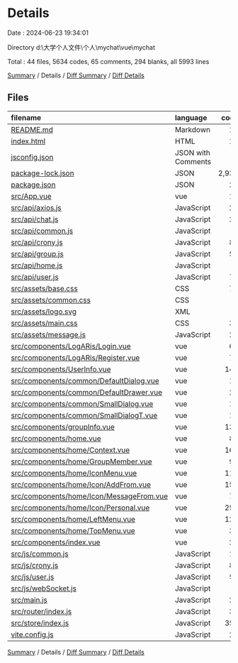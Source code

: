 # Details

Date : 2024-06-23 19:34:01

Directory d:\\大学个人文件\\个人\\mychat\\vue\\mychat

Total : 44 files,  5634 codes, 65 comments, 294 blanks, all 5993 lines

[Summary](results.md) / Details / [Diff Summary](diff.md) / [Diff Details](diff-details.md)

## Files
| filename | language | code | comment | blank | total |
| :--- | :--- | ---: | ---: | ---: | ---: |
| [README.md](/README.md) | Markdown | 18 | 0 | 12 | 30 |
| [index.html](/index.html) | HTML | 13 | 0 | 1 | 14 |
| [jsconfig.json](/jsconfig.json) | JSON with Comments | 8 | 0 | 1 | 9 |
| [package-lock.json](/package-lock.json) | JSON | 2,931 | 0 | 1 | 2,932 |
| [package.json](/package.json) | JSON | 25 | 0 | 1 | 26 |
| [src/App.vue](/src/App.vue) | vue | 18 | 0 | 3 | 21 |
| [src/api/axios.js](/src/api/axios.js) | JavaScript | 29 | 3 | 4 | 36 |
| [src/api/chat.js](/src/api/chat.js) | JavaScript | 24 | 0 | 3 | 27 |
| [src/api/common.js](/src/api/common.js) | JavaScript | 0 | 0 | 1 | 1 |
| [src/api/crony.js](/src/api/crony.js) | JavaScript | 86 | 1 | 10 | 97 |
| [src/api/group.js](/src/api/group.js) | JavaScript | 56 | 0 | 6 | 62 |
| [src/api/home.js](/src/api/home.js) | JavaScript | 7 | 0 | 1 | 8 |
| [src/api/user.js](/src/api/user.js) | JavaScript | 72 | 0 | 8 | 80 |
| [src/assets/base.css](/src/assets/base.css) | CSS | 71 | 2 | 14 | 87 |
| [src/assets/common.css](/src/assets/common.css) | CSS | 3 | 0 | 1 | 4 |
| [src/assets/logo.svg](/src/assets/logo.svg) | XML | 1 | 0 | 1 | 2 |
| [src/assets/main.css](/src/assets/main.css) | CSS | 30 | 0 | 6 | 36 |
| [src/assets/message.js](/src/assets/message.js) | JavaScript | 29 | 0 | 4 | 33 |
| [src/components/LogARis/Login.vue](/src/components/LogARis/Login.vue) | vue | 60 | 0 | 7 | 67 |
| [src/components/LogARis/Register.vue](/src/components/LogARis/Register.vue) | vue | 74 | 0 | 4 | 78 |
| [src/components/UserInfo.vue](/src/components/UserInfo.vue) | vue | 140 | 0 | 17 | 157 |
| [src/components/common/DefaultDialog.vue](/src/components/common/DefaultDialog.vue) | vue | 16 | 0 | 7 | 23 |
| [src/components/common/DefaultDrawer.vue](/src/components/common/DefaultDrawer.vue) | vue | 28 | 0 | 1 | 29 |
| [src/components/common/SmallDialog.vue](/src/components/common/SmallDialog.vue) | vue | 16 | 0 | 8 | 24 |
| [src/components/common/SmallDialogT.vue](/src/components/common/SmallDialogT.vue) | vue | 16 | 0 | 8 | 24 |
| [src/components/groupInfo.vue](/src/components/groupInfo.vue) | vue | 133 | 0 | 20 | 153 |
| [src/components/home.vue](/src/components/home.vue) | vue | 83 | 0 | 7 | 90 |
| [src/components/home/Context.vue](/src/components/home/Context.vue) | vue | 164 | 0 | 15 | 179 |
| [src/components/home/GroupMember.vue](/src/components/home/GroupMember.vue) | vue | 91 | 4 | 11 | 106 |
| [src/components/home/IconMenu.vue](/src/components/home/IconMenu.vue) | vue | 116 | 3 | 21 | 140 |
| [src/components/home/Icon/AddFrom.vue](/src/components/home/Icon/AddFrom.vue) | vue | 155 | 0 | 12 | 167 |
| [src/components/home/Icon/MessageFrom.vue](/src/components/home/Icon/MessageFrom.vue) | vue | 75 | 0 | 7 | 82 |
| [src/components/home/Icon/Personal.vue](/src/components/home/Icon/Personal.vue) | vue | 258 | 0 | 22 | 280 |
| [src/components/home/LeftMenu.vue](/src/components/home/LeftMenu.vue) | vue | 128 | 1 | 15 | 144 |
| [src/components/home/TopMenu.vue](/src/components/home/TopMenu.vue) | vue | 36 | 0 | 1 | 37 |
| [src/components/index.vue](/src/components/index.vue) | vue | 29 | 0 | 2 | 31 |
| [src/js/common.js](/src/js/common.js) | JavaScript | 12 | 0 | 2 | 14 |
| [src/js/crony.js](/src/js/crony.js) | JavaScript | 83 | 1 | 4 | 88 |
| [src/js/user.js](/src/js/user.js) | JavaScript | 55 | 2 | 6 | 63 |
| [src/js/webSocket.js](/src/js/webSocket.js) | JavaScript | 6 | 0 | 1 | 7 |
| [src/main.js](/src/main.js) | JavaScript | 22 | 0 | 9 | 31 |
| [src/router/index.js](/src/router/index.js) | JavaScript | 30 | 10 | 3 | 43 |
| [src/store/index.js](/src/store/index.js) | JavaScript | 359 | 31 | 2 | 392 |
| [vite.config.js](/vite.config.js) | JavaScript | 28 | 7 | 4 | 39 |

[Summary](results.md) / Details / [Diff Summary](diff.md) / [Diff Details](diff-details.md)